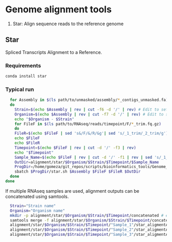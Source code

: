 # Genome alignment tools

1. Star: Align sequence reads to the reference genome

## Star

Spliced Transcripts Alignment to a Reference. 

### Requirements

```bash
conda install star
```

### Typical run

```bash
  for Assembly in $(ls path/to/unmasked/assembly/*_contigs_unmasked.fa)
  do
    Strain=$(echo $Assembly | rev | cut -f6 -d '/' | rev) # Edit to set your ouput directory
    Organism=$(echo $Assembly | rev | cut -f7 -d '/' | rev) # Edit to set your ouput directory
    echo "$Organism - $Strain"
    for FileF in $(ls path/to/RNAseq/reads/timepoint/F/*_trim.fq.gz)
    do
    FileR=$(echo $FileF | sed 's&/F/&/R/&g'| sed 's/_1_trim/_2_trim/g')
    echo $FileF
    echo $FileR
    Timepoint=$(echo $FileF | rev | cut -d '/' -f3 | rev)
    echo "$Timepoint"
    Sample_Name=$(echo $FileF | rev | cut -d '/' -f1 | rev | sed 's/_1_trim.fq.gz//g')
    OutDir=alignment/star/$Organism/$Strain/$Timepoint/$Sample_Name
    ProgDir=/home/gomeza/git_repos/scripts/bioinformatics_tools/Genome_aligners
    sbatch $ProgDir/star.sh $Assembly $FileF $FileR $OutDir
  done
done
```

If multiple RNAseq samples are used, alignment outputs can be concatenated using samtools. 

```bash
  Strain="Strain name"
  Organism="Organism name"
  mkdir -p alignment/star/$Organism/$Strain/$Timepoint/concatenated # e.g.
  samtools merge -f alignment/star/$Organism/$Strain/$Timepoint/concatenated/concatenated.bam \
  alignment/star/$Organism/$Strain/$Timepoint/"Sample_1"/star_aligmentAligned.sorted.out.bam \
  alignment/star/$Organism/$Strain/$Timepoint/"Sample_2"/star_aligmentAligned.sorted.out.bam \
  alignment/star/$Organism/$Strain/$Timepoint/"Sample_3"/star_aligmentAligned.sorted.out.bam
```